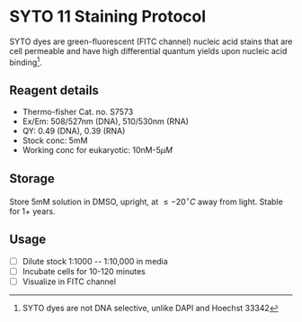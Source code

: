 # SYTO 11 Staining Protocol

SYTO dyes are green-fluorescent (FITC channel) nucleic acid stains that
are cell permeable and have high differential quantum yields upon nucleic
acid binding[^1].

## Reagent details

- Thermo-fisher Cat. no. S7573
- Ex/Em: 508/527nm (DNA), 510/530nm (RNA)
- QY: 0.49 (DNA), 0.39 (RNA)
- Stock conc: 5mM
- Working conc for eukaryotic: 10nM-5$\mu M$

## Storage

Store 5mM solution in DMSO, upright, at $\leq -20^{\circ}C$ away from
light. Stable for 1+ years.

## Usage

- [ ] Dilute stock 1:1000 -- 1:10,000 in media 
- [ ] Incubate cells for 10-120 minutes
- [ ] Visualize in FITC channel

[^1]: SYTO dyes are not DNA selective, unlike DAPI and Hoechst 33342

